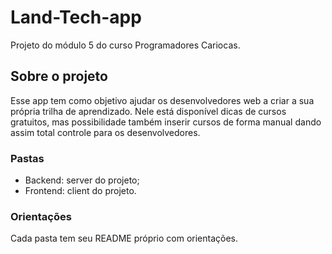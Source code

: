 # Land-Tech-app
Projeto do módulo 5 do curso Programadores Cariocas.

## Sobre o projeto
Esse app tem como objetivo ajudar os desenvolvedores web a criar a sua própria trilha de aprendizado. Nele está disponível dicas de cursos gratuitos, mas possibilidade também inserir cursos de forma manual dando assim total controle para os desenvolvedores.

### Pastas
- Backend: server do projeto;
- Frontend: client do projeto.

### Orientações
Cada pasta tem seu README próprio com orientações.
